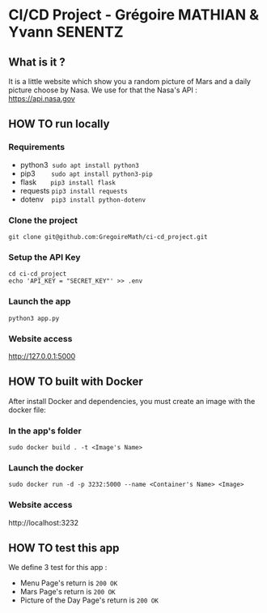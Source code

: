 # CI/CD Project - Grégoire MATHIAN & Yvann SENENTZ

## What is it ?

It is a little website which show you a random picture of Mars and a daily picture choose by Nasa.
We use for that the Nasa's API : https://api.nasa.gov

## HOW TO run locally

### Requirements
* python3&nbsp;&nbsp;```sudo apt install python3```
* pip3&nbsp;&nbsp;&nbsp;&nbsp;&nbsp;&nbsp;&nbsp;&nbsp;```sudo apt install python3-pip```
* flask&nbsp;&nbsp;&nbsp;&nbsp;&nbsp;&nbsp;&nbsp;```pip3 install flask```
* requests&nbsp;```pip3 install requests```
* dotenv&nbsp;&nbsp;&nbsp;&nbsp;```pip3 install python-dotenv```

### Clone the project
```git clone git@github.com:GregoireMath/ci-cd_project.git```  

### Setup the API Key
```cd ci-cd_project```  
```echo 'API_KEY = "SECRET_KEY"' >> .env```

### Launch the app
```python3 app.py```  

### Website access
http://127.0.0.1:5000

## HOW TO built with Docker

After install Docker and dependencies, you must create an image with the docker file:

### In the app's folder
```sudo docker build . -t <Image's Name>```

### Launch the docker
```sudo docker run -d -p 3232:5000 --name <Container's Name> <Image>```

### Website access
http://localhost:3232

## HOW TO test this app

We define 3 test for this app :
- Menu Page's return is ```200 OK```
- Mars Page's return is ```200 OK```
- Picture of the Day Page's return is ```200 OK```
